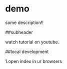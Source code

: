# demo

some description!!

##subheader

watch tutorial on youtube.

##local development

1.open index in ur browsers

